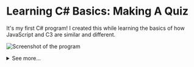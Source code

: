 # Learning C# Basics: Making A Quiz
It's my first C# program! I created this while learning the basics of how JavaScript and C3 are similar and different.

![Screenshot of the program](https://github.com/user-attachments/assets/2f80b0cb-e6e5-4abd-b6d1-f6359f640c50)
<details>
  <summary>See more...</summary>
  <img src='https://github.com/user-attachments/assets/c0c4691c-476f-4abf-bf13-b6fc66a29154'>
</details>


